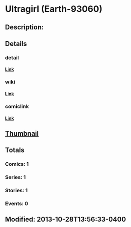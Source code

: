 # Ultragirl (Earth-93060)
## Description: 
## Details
### detail
#### [Link](http://marvel.com/characters/2446/ultragirl?utm_campaign=apiRef&utm_source=225578a89fc76f3d20fbffda5d17a88d)
### wiki
#### [Link](http://marvel.com/universe/Ultragirl%20(Earth-93060)?utm_campaign=apiRef&utm_source=225578a89fc76f3d20fbffda5d17a88d)
### comiclink
#### [Link](http://marvel.com/comics/characters/1010847/ultragirl_earth-93060?utm_campaign=apiRef&utm_source=225578a89fc76f3d20fbffda5d17a88d)
## [Thumbnail](http://i.annihil.us/u/prod/marvel/i/mg/4/30/5269579e423ed.jpg)
## Totals
### Comics: 1
### Series: 1
### Stories: 1
### Events: 0
## Modified: 2013-10-28T13:56:33-0400